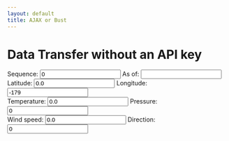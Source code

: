 ```yaml
---
layout: default
title: AJAX or Bust
---
```

<h1>Data Transfer without an API key</h1>

<div id="mapid"></div>
<div id="debugme"></div>

<form name="geofix" id="geofix">
Sequence: <input type="number" id="geoseq" name="geoseq" value = "0" /> As of: <input id="geoasof" name="geoasof" value = "" />  <br />
Latitude: <input type="number" id="geolat" name="geolat" value = "0.0" /> Longitude: <input type="number" id="geolon" name="geolon" value="-179" /> <br />
Temperature: <input type="number" id="geotemp" name="geotemp" value = "0.0" /> Pressure: <input type="number" id="geoatm" name="geoatm" value="0" /> <br />
Wind speed: <input type="number" id="geowspd" name="geowspd" value = "0.0" /> Direction: <input type="number" id="geowdir" name="geowdir" value="0" />
</form>

<div id="myplot" ></div>

<!--  src="https://geo.weather.gc.ca/geomet?service=WFS&version=2.0.0&request=GetFeature&typename=CURRENT_CONDITIONS&filter=<Filter><PropertyIsEqualTo><PropertyName>name</PropertyName><Literal>Deer Lake</Literal></PropertyIsEqualTo></Filter>&OUTPUTFORMAT=GeoJSON">
-->
<script type='application/json'>
var jsonpfixes=[[0.0, 0.0, 0.0, 0.0, 0.0, 0.0 ]]
</script>


<script type="text/python">
from browser import document, window
from browser import timer
from browser.timer import request_animation_frame as raf
from browser.timer import cancel_animation_frame as caf
import time
import math
from datetime import datetime
import json
from browser import aio

geofixes=dict()

feeds = 0;
def showText(owmfix,
    enumOwmlat = 0,
    enumOwmlon = 1,
    enumOwmtemp = 2,
    enumOwmatm = 3,
    enumOwmwspd = 4,
    enumOwmwdir=5
):
    global feeds;
    if not (owmfix is None):
        form = document;
        feeds = feeds + 1
        form["geolat"].value = owmfix[enumOwmlat]
        form["geolon"].value  = owmfix[enumOwmlon]
        form["geotemp"].value = "%0.3f"%(owmfix[enumOwmtemp])
        form["geoatm"].value = "%0.3f"%(owmfix[enumOwmatm])
        form["geowspd"].value = owmfix[enumOwmwspd]
        form["geowdir"].value = owmfix[enumOwmwdir]
        form["geoseq"].value = feeds; 
        
pickkey = ""
async def queueData():
    global geofixes
    global pickkey
    url = "https://geo.weather.gc.ca/geomet?service=WFS&version=2.0.0&request=GetFeature&typename=CURRENT_CONDITIONS&OUTPUTFORMAT=GeoJSON"
    req = await aio.get(url)
    data = json.loads(req.data)
    document["debugme"].innerHTML="Received Data"
    if data and ("features" in data):
        picklat = 47.54
        picklon = -54.47
        for feature in data["features"]: 
            if all([key in feature for key in ["properties","geometry"]]): 
                language="en"
                properties=feature["properties"]
                geometry=feature["geometry"]
                if all([(key in properties) for key in ["station_en","timestamp","temp","pres_en","speed","bearing"] ]):
                    if "coordinates" in geometry:
                        station = properties["station_en"];
                        timeOfFix = properties["timestamp"]
                        if not pickkey:
                            geofixes[station]=[0.0]*7
                            pickey = station
                        """
                        try:
                            lon, lat = [float(v) for v in geometry["coordinates"] ]
                            #     #enumOwmlat = 0,
                            #     #enumOwmlon = 1,
                            #     #enumOwmtemp = 2,
                            #     #enumOwmatm = 3,
                            #     #enumOwmwspd = 4,
                            #     #enumOwmwdir=5
                            geofixes[station]=[
                            #         lat, lon, float(properties["temp"]) ,float(properties["pres_"+language]),
                            #         float(properties["speed"]), float(properties["bearing"]), timeOfFix 
                            ]
                            if (picklat-4.0<lat<picklat+4.0) and (picklon-4.0<lon<picklon+4.0):
                                pickkey = station
                            #
                            # Put marker on map
                            #leaflet.marker([lat, lon], {"icon": icon}).addTo(mymap)
                        except:
                            document["debugme"].innerHTML=station
                        """
        if pickkey in geofixes:        
            showText(geofixes[pickkey])
        else:
            document["debugme"].innerHTML="No station nearby"
    
async def main():
    while True:
        await queueData()
        await aio.sleep(10)

aio.run(main())</script>

